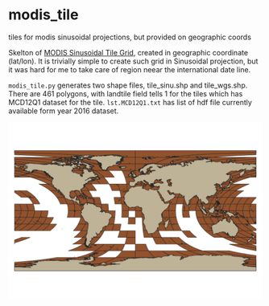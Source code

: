 # modis_tile
tiles for modis sinusoidal projections, but provided on geographic coords

Skelton of [MODIS Sinusoidal Tile Grid](https://modis-land.gsfc.nasa.gov/MODLAND_grid.html), created in geographic coordinate (lat/lon).  It is trivially simple to create such grid in Sinusoidal projection, but it was hard for me to take care of region neear the international date line.  

`modis_tile.py` generates two shape files, tile_sinu.shp and tile_wgs.shp.  There are 461 polygons, with landtile field tells 1 for the tiles which has MCD12Q1 dataset for the tile.  `lst.MCD12Q1.txt` has list of hdf file currently available form year 2016 dataset.

![This is how it looks](modis_tiles.png)
